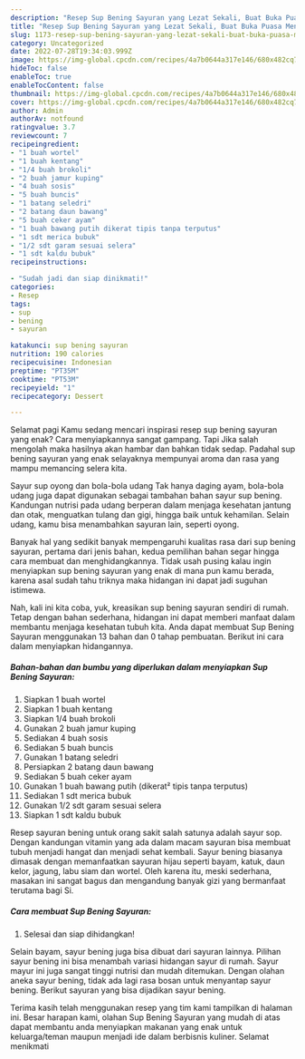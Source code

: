 ```yaml
---
description: "Resep Sup Bening Sayuran yang Lezat Sekali, Buat Buka Puasa Menggugah Selera"
title: "Resep Sup Bening Sayuran yang Lezat Sekali, Buat Buka Puasa Menggugah Selera"
slug: 1173-resep-sup-bening-sayuran-yang-lezat-sekali-buat-buka-puasa-menggugah-selera
category: Uncategorized
date: 2022-07-28T19:34:03.999Z
image: https://img-global.cpcdn.com/recipes/4a7b0644a317e146/680x482cq70/sup-bening-sayuran-foto-resep-utama.jpg
hideToc: false
enableToc: true
enableTocContent: false
thumbnail: https://img-global.cpcdn.com/recipes/4a7b0644a317e146/680x482cq70/sup-bening-sayuran-foto-resep-utama.jpg
cover: https://img-global.cpcdn.com/recipes/4a7b0644a317e146/680x482cq70/sup-bening-sayuran-foto-resep-utama.jpg
author: Admin
authorAv: notfound
ratingvalue: 3.7
reviewcount: 7
recipeingredient:
- "1 buah wortel"
- "1 buah kentang"
- "1/4 buah brokoli"
- "2 buah jamur kuping"
- "4 buah sosis"
- "5 buah buncis"
- "1 batang seledri"
- "2 batang daun bawang"
- "5 buah ceker ayam"
- "1 buah bawang putih dikerat tipis tanpa terputus"
- "1 sdt merica bubuk"
- "1/2 sdt garam sesuai selera"
- "1 sdt kaldu bubuk"
recipeinstructions:

- "Sudah jadi dan siap dinikmati!"
categories:
- Resep
tags:
- sup
- bening
- sayuran

katakunci: sup bening sayuran 
nutrition: 190 calories
recipecuisine: Indonesian
preptime: "PT35M"
cooktime: "PT53M"
recipeyield: "1"
recipecategory: Dessert

---
```



Selamat pagi Kamu sedang mencari inspirasi resep sup bening sayuran yang enak? Cara menyiapkannya sangat gampang. Tapi Jika salah mengolah maka hasilnya akan hambar dan bahkan tidak sedap. Padahal sup bening sayuran yang enak selayaknya mempunyai aroma dan rasa yang mampu memancing selera kita.


Sayur sup oyong dan bola-bola udang Tak hanya daging ayam, bola-bola udang juga dapat digunakan sebagai tambahan bahan sayur sup bening. Kandungan nutrisi pada udang berperan dalam menjaga kesehatan jantung dan otak, menguatkan tulang dan gigi, hingga baik untuk kehamilan. Selain udang, kamu bisa menambahkan sayuran lain, seperti oyong.

Banyak hal yang sedikit banyak mempengaruhi kualitas rasa dari sup bening sayuran, pertama dari jenis bahan, kedua pemilihan bahan segar hingga cara membuat dan menghidangkannya. Tidak usah pusing kalau ingin menyiapkan sup bening sayuran yang enak di mana pun kamu berada, karena asal sudah tahu triknya maka hidangan ini dapat jadi suguhan istimewa.


Nah, kali ini kita coba, yuk, kreasikan sup bening sayuran sendiri di rumah. Tetap dengan bahan sederhana, hidangan ini dapat memberi manfaat dalam membantu menjaga kesehatan tubuh kita. Anda dapat membuat Sup Bening Sayuran menggunakan 13 bahan dan 0 tahap pembuatan. Berikut ini cara dalam menyiapkan hidangannya.

<!--inarticleads1-->

##### Bahan-bahan dan bumbu yang diperlukan dalam menyiapkan Sup Bening Sayuran:

1. Siapkan 1 buah wortel
1. Siapkan 1 buah kentang
1. Siapkan 1/4 buah brokoli
1. Gunakan 2 buah jamur kuping
1. Sediakan 4 buah sosis
1. Sediakan 5 buah buncis
1. Gunakan 1 batang seledri
1. Persiapkan 2 batang daun bawang
1. Sediakan 5 buah ceker ayam
1. Gunakan 1 buah bawang putih (dikerat² tipis tanpa terputus)
1. Sediakan 1 sdt merica bubuk
1. Gunakan 1/2 sdt garam sesuai selera
1. Siapkan 1 sdt kaldu bubuk


Resep sayuran bening untuk orang sakit salah satunya adalah sayur sop. Dengan kandungan vitamin yang ada dalam macam sayuran bisa membuat tubuh menjadi hangat dan menjadi sehat kembali. Sayur bening biasanya dimasak dengan memanfaatkan sayuran hijau seperti bayam, katuk, daun kelor, jagung, labu siam dan wortel. Oleh karena itu, meski sederhana, masakan ini sangat bagus dan mengandung banyak gizi yang bermanfaat terutama bagi Si. 

<!--inarticleads2-->

##### Cara membuat Sup Bening Sayuran:


1. Selesai dan siap dihidangkan!

Selain bayam, sayur bening juga bisa dibuat dari sayuran lainnya. Pilihan sayur bening ini bisa menambah variasi hidangan sayur di rumah. Sayur mayur ini juga sangat tinggi nutrisi dan mudah ditemukan. Dengan olahan aneka sayur bening, tidak ada lagi rasa bosan untuk menyantap sayur bening. Berikut sayuran yang bisa dijadikan sayur bening. 

Terima kasih telah menggunakan resep yang tim kami tampilkan di halaman ini. Besar harapan kami, olahan Sup Bening Sayuran yang mudah di atas dapat membantu anda menyiapkan makanan yang enak untuk keluarga/teman maupun menjadi ide dalam berbisnis kuliner. Selamat menikmati

